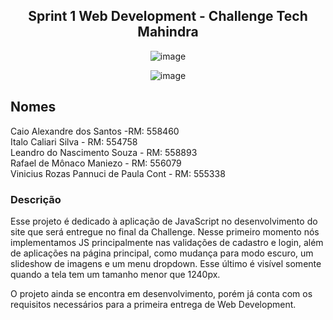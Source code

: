 <h2 align="center">Sprint 1 Web Development - Challenge Tech Mahindra</h2>
<div align="center" width="100px">

![image](https://github.com/Leandrns/python-challenge/assets/162051430/704013e4-e8d1-4782-ac57-2ac59443731b)


![image](https://github.com/Leandrns/python-challenge/assets/162051430/d646bbf7-64d9-4386-b640-1a82c17746a5)


</div>

## Nomes
Caio Alexandre dos Santos -RM: 558460 <br>
Italo Caliari Silva - RM: 554758<br>
Leandro do Nascimento Souza - RM: 558893<br>
Rafael de Mônaco Maniezo - RM: 556079<br>
Vinicius Rozas Pannuci de Paula Cont - RM: 555338<br>

### Descrição
<p>Esse projeto é dedicado à aplicação de JavaScript no desenvolvimento do site que será entregue no final da Challenge. Nesse primeiro momento nós implementamos JS principalmente nas validações de cadastro e login, além de aplicações na página principal, como mudança para modo escuro, um slideshow de imagens e um menu dropdown. Esse último é visível somente quando a tela tem um tamanho menor que 1240px.</p>
<p>O projeto ainda se encontra em desenvolvimento, porém já conta com os requisitos necessários para a primeira entrega de Web Development.</p>
